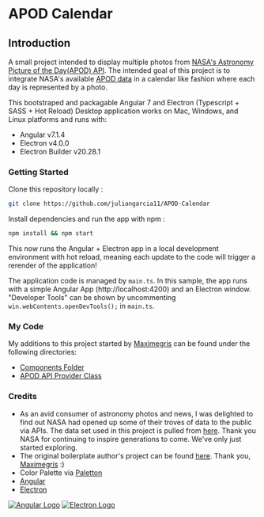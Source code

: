 # APOD Calendar

## Introduction
A small project intended to display multiple photos from [NASA's Astronomy Picture of the Day(APOD) API](https://apod.nasa.gov/apod/astropix.html). The intended goal of this project is to integrate NASA's available [APOD data](https://api.nasa.gov/api.html#apod) in a calendar like fashion where each day is represented by a photo.

This bootstraped and packagable Angular 7 and Electron (Typescript + SASS + Hot Reload) Desktop application works on Mac, Windows, and Linux platforms and runs with:
- Angular v7.1.4
- Electron v4.0.0
- Electron Builder v20.28.1

### Getting Started

Clone this repository locally :

``` bash
git clone https://github.com/juliangarcia11/APOD-Calendar
```

Install dependencies and run the app with npm :

``` bash
npm install && npm start
```

This now runs the Angular + Electron app in a local development environment with hot reload, meaning each update to the code will trigger a rerender of the application!

The application code is managed by `main.ts`. In this sample, the app runs with a simple Angular App (http://localhost:4200) and an Electron window. "Developer Tools" can be shown by uncommenting `win.webContents.openDevTools();` in `main.ts`.

### My Code
My additions to this project started by [Maximegris](https://github.com/maximegris/angular-electron.git) can be found under the following directories:

- [Components Folder](src/app/components/)
- [APOD API Provider Class](src/app/providers/apod-api.service.ts)

### Credits
- As an avid consumer of astronomy photos and news, I was delighted to find out NASA had opened up some of their troves of data to the public via APIs. The data set used in this project is pulled from [here](https://api.nasa.gov/api.html#apod). Thank you NASA for continuing to inspire generations to come. We've only just started exploring.
- The original boilerplate author's project can be found [here](https://github.com/maximegris/angular-electron.git). Thank you, [Maximegris](https://github.com/maximegris) :)
- Color Palette via [Paletton](http://paletton.com/#uid=23h0u0kaOw02WSq6vHQfLr2lplp)
- [Angular](https://angular.io)
- [Electron](https://electronjs.org/)

[![Angular Logo](https://www.vectorlogo.zone/logos/angular/angular-icon.svg)](https://angular.io/) [![Electron Logo](https://www.vectorlogo.zone/logos/electronjs/electronjs-icon.svg)](https://electronjs.org/)
